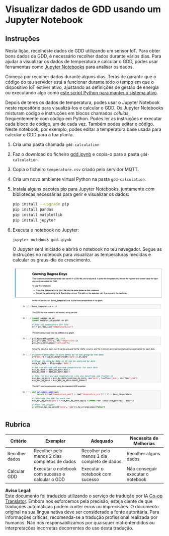 <!--
CO_OP_TRANSLATOR_METADATA:
{
  "original_hash": "1e21b012c6685f8bf73e0e76cdca3347",
  "translation_date": "2025-08-25T21:18:49+00:00",
  "source_file": "2-farm/lessons/1-predict-plant-growth/assignment.md",
  "language_code": "pt"
}
-->
# Visualizar dados de GDD usando um Jupyter Notebook

## Instruções

Nesta lição, recolheste dados de GDD utilizando um sensor IoT. Para obter bons dados de GDD, é necessário recolher dados durante vários dias. Para ajudar a visualizar os dados de temperatura e calcular o GDD, podes usar ferramentas como [Jupyter Notebooks](https://jupyter.org) para analisar os dados.

Começa por recolher dados durante alguns dias. Terás de garantir que o código do teu servidor está a funcionar durante todo o tempo em que o dispositivo IoT estiver ativo, ajustando as definições de gestão de energia ou executando algo como [este script Python para manter o sistema ativo](https://github.com/jaqsparow/keep-system-active).

Depois de teres os dados de temperatura, podes usar o Jupyter Notebook neste repositório para visualizá-los e calcular o GDD. Os Jupyter Notebooks misturam código e instruções em blocos chamados *células*, frequentemente com código em Python. Podes ler as instruções e executar cada bloco de código, um de cada vez. Também podes editar o código. Neste notebook, por exemplo, podes editar a temperatura base usada para calcular o GDD para a tua planta.

1. Cria uma pasta chamada `gdd-calculation`

1. Faz o download do ficheiro [gdd.ipynb](../../../../../2-farm/lessons/1-predict-plant-growth/code-notebook/gdd.ipynb) e copia-o para a pasta `gdd-calculation`.

1. Copia o ficheiro `temperature.csv` criado pelo servidor MQTT.

1. Cria um novo ambiente virtual Python na pasta `gdd-calculation`.

1. Instala alguns pacotes pip para Jupyter Notebooks, juntamente com bibliotecas necessárias para gerir e visualizar os dados:

    ```sh
    pip install --upgrade pip
    pip install pandas
    pip install matplotlib
    pip install jupyter
    ```

1. Executa o notebook no Jupyter:

    ```sh
    jupyter notebook gdd.ipynb
    ```

    O Jupyter será iniciado e abrirá o notebook no teu navegador. Segue as instruções no notebook para visualizar as temperaturas medidas e calcular os graus-dia de crescimento.

    ![O Jupyter Notebook](../../../../../translated_images/gdd-jupyter-notebook.c5b52cf21094f158a61f47f455490fd95f1729777ff90861a4521820bf354cdc.pt.png)

## Rubrica

| Critério | Exemplar | Adequado | Necessita de Melhorias |
| -------- | --------- | -------- | ---------------------- |
| Recolher dados | Recolher pelo menos 2 dias completos de dados | Recolher pelo menos 1 dia completo de dados | Recolher alguns dados |
| Calcular GDD | Executar o notebook com sucesso e calcular o GDD | Executar o notebook com sucesso | Não conseguir executar o notebook |

**Aviso Legal**:  
Este documento foi traduzido utilizando o serviço de tradução por IA [Co-op Translator](https://github.com/Azure/co-op-translator). Embora nos esforcemos pela precisão, esteja ciente de que traduções automáticas podem conter erros ou imprecisões. O documento original na sua língua nativa deve ser considerado a fonte autoritária. Para informações críticas, recomenda-se a tradução profissional realizada por humanos. Não nos responsabilizamos por quaisquer mal-entendidos ou interpretações incorretas decorrentes do uso desta tradução.